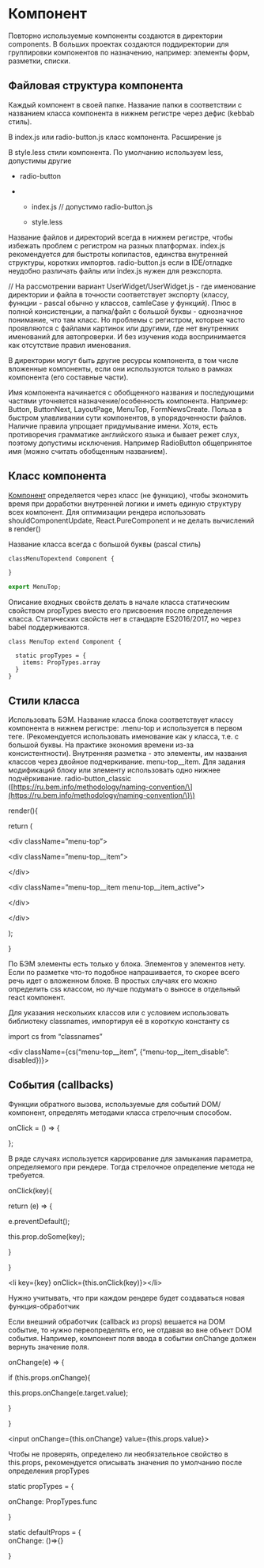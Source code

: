 # Компонент

Повторно используемые компоненты создаются в директории components. В больших проектах создаются поддиректории для группировки компонентов по назначению, например: элементы форм, разметки, списки.

## Файловая структура компонента

Каждый компонент в своей папке. Название папки в соответствии с названием класса компонента в нижнем регистре через дефис \(kebbab стиль\).

В index.js или radio-button.js класс компонента. Расширение js

В style.less стили компонента. По умолчанию используем less, допустимы другие

* radio-button

* * index.js // допустимо radio-button.js

  * style.less

Название файлов и директорий всегда в нижнем регистре, чтобы избежать проблем с регистром на разных платформах. index.js рекомендуется для быстроты копипастов, единства внутренней структуры, коротких импортов. radio-button.js если в IDE/отладке неудобно различать файлы или index.js нужен для реэкспорта.

// На рассмотрении вариант UserWidget/UserWidget.js - где именование директории и файла в точности соответствует экспорту \(классу, функции - pascal обычно у классов, camleCase у функций\). Плюс в полной консистенции, а папка/файл с большой буквы - однозначное понимание, что там класс. Но проблемы с регистром, которые часто проявляются с файлами картинок или другими, где нет внутренних именований для автопроверки. И без изучения кода воспринимается как отсутствие правил именования.

В директории могут быть другие ресурсы компонента, в том числе вложенные компоненты, если они используются только в рамках компонента \(его составные части\).

Имя компонента начинается с обобщенного названия и последующими частями уточняется назначение/особенность компонента. Например: Button, ButtonNext, LayoutPage, MenuTop, FormNewsCreate. Польза в быстром улавливании сути компонентов, в упорядоченности файлов. Наличие правила упрощает придумывание имени. Хотя, есть противоречия грамматике английского языка и бывает режет слух, поэтому допустимы исключения. Например RadioButton общепринятое имя \(можно считать обобщенным названием\).

## Класс компонента

[Компонент](/README.md) определяется через класс \(не функцию\), чтобы экономить время при доработки внутренней логики и иметь единую структуру всех компонент. Для оптимизации рендера использовать shouldComponentUpdate, React.PureComponent и не делать вычислений в render\(\)

Название класса всегда с большой буквы \(pascal стиль\)

```js
classMenuTopextend Component {

}

export MenuTop;
```

Описание входных свойств делать в начале класса статическим свойством propTypes вместо его присвоения после определения класса. Статических свойств нет в стандарте ES2016/2017, но через babel поддерживаются.

```
class MenuTop extend Component {

  static propTypes = {
    items: PropTypes.array
  }
}
```

## Стили класса

Использовать БЭМ. Название класса блока соответствует классу компонента в нижнем регистре: .menu-top и используется в первом теге. \(Рекомендуется использовать именование как у класса, т.е. с большой буквы. На практике экономия времени из-за консистентности\). Внутренняя разметка - это элементы, им названия классов через двойное подчеркивание. menu-top\_\_item. Для задания модификаций блоку или элементу использовать одно нижнее подчёркивание. radio-button\_classic \([https://ru.bem.info/methodology/naming-convention/\](https://ru.bem.info/methodology/naming-convention/\)\)

render\(\){

return \(

&lt;div className=”menu-top”&gt;

&lt;div className=”menu-top\_\_item”&gt;

&lt;/div&gt;

&lt;div className=”menu-top\_\_item menu-top\_\_item\_active”&gt;

&lt;/div&gt;

&lt;/div&gt;

\);

}

По БЭМ элементы есть только у блока. Элементов у элементов нету. Если по разметке что-то подобное напрашивается, то скорее всего речь идет о вложенном блоке. В простых случаях его можно определить css классом, но лучше подумать о выносе в отдельный react компонент.

Для указания нескольких классов или с условием использовать библиотеку classnames, импортируя её в короткую константу cs

import cs from “classnames”

&lt;div className={cs\(“menu-top\_\_item”, {“menu-top\_\_item\_disable”: disabled}\)}&gt;

## События \(callbacks\)

Функции обратного вызова, используемые для событий DOM/компонент, определять методами класса стрелочным способом.

onClick = \(\) =&gt; {

};

В ряде случаях используется каррирование для замыкания параметра, определяемого при рендере. Тогда стрелочное определение метода не требуется.

onClick\(key\){

return \(e\) =&gt; {

e.preventDefault\(\);

this.prop.doSome\(key\);

}

}

&lt;li key={key} onClick={this.onClick\(key\)}&gt;&lt;/li&gt;

Нужно учитывать, что при каждом рендере будет создаваться новая функция-обработчик

Если внешний обработчик \(callback из props\) вешается на DOM событие, то нужно переопределять его, не отдавая во вне объект DOM события. Например, компонент поля ввода в событии onChange должен вернуть значение поля.

onChange\(e\) =&gt; {

if \(this.props.onChange\){

this.props.onChange\(e.target.value\);

}

}

&lt;input onChange={this.onChange} value={this.props.value}&gt;

Чтобы не проверять, определено ли необязательное свойство в this.props, рекомендуется описывать значения по умолчанию после определения propTypes

static propTypes = {

onChange: PropTypes.func

}

static defaultProps = {  
onChange: \(\)=&gt;{}

}

